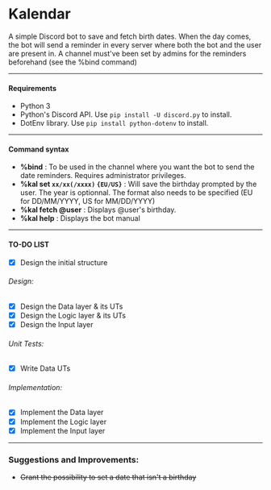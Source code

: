 # Kalendar
A simple Discord bot to save and fetch birth dates. When the day comes, the bot will send a reminder in every server where both the bot and the user are present in. A channel must've been set by admins for the reminders beforehand (see the %bind command)

------

#### Requirements
- Python 3
- Python's Discord API. Use `pip install -U discord.py` to install.
- DotEnv library. Use `pip install python-dotenv` to install.


---

#### Command syntax
- **%bind** : To be used in the channel where you want the bot to send the date reminders. Requires administrator privileges.
- **%kal set `xx/xx(/xxxx)` `{EU/US}`** : Will save the birthday prompted by the user. The year is optionnal. The format also needs to be specified (EU for DD/MM/YYYY, US for MM/DD/YYYY)
- **%kal fetch @user** : Displays @user's birthday.
- **%kal help** : Displays the bot manual

---

#### TO-DO LIST
- [X] Design the initial structure
###### Design:
- [X] Design the Data layer & its UTs
- [X] Design the Logic layer & its UTs
- [X] Design the Input layer
###### Unit Tests:
- [X] Write Data UTs
###### Implementation:
- [X] Implement the Data layer
- [X] Implement the Logic layer
- [X] Implement the Input layer

--------

### Suggestions and Improvements:
- ~~Grant the possibility to set a date that isn't a birthday~~

